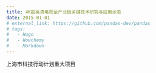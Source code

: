 ```yaml
---
title: 4K超高清电视全产业链关键技术研究与应用示范
date: 2015-01-01
# external_link: https://github.com/pandas-dev/pandas
# tags:
#   - Hugo
#   - Wowchemy
#   - Markdown
---
```


<!-- Flexible and powerful data analysis / manipulation library for Python, providing labeled data structures. -->
上海市科技行动计划重大项目
<!--more-->
